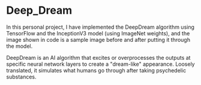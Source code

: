 # Deep_Dream
In this personal project, I have implemented the DeepDream algorithm using TensorFlow and the InceptionV3 model (using ImageNet weights), and the image shown in code is a sample image before and after putting it through the model. 

DeepDream is an AI algorithm that excites or overprocesses the outputs at specific neural network layers to create a "dream-like" appearance. Loosely translated, it simulates what humans go through after taking psychedelic substances.
